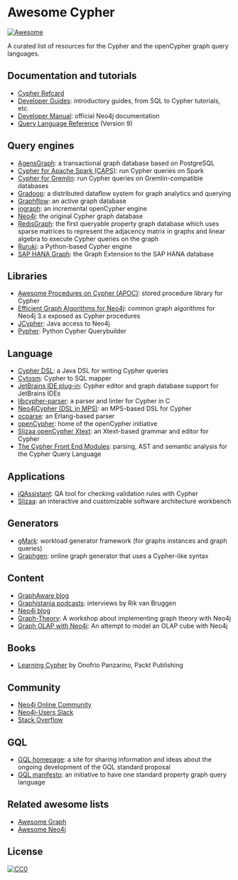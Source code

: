 # Awesome Cypher

[![Awesome](https://awesome.re/badge.svg)](https://awesome.re)

A curated list of resources for the Cypher and the openCypher graph query languages.

## Documentation and tutorials

* [Cypher Refcard](https://neo4j.com/docs/cypher-refcard/current/)
* [Developer Guides](https://neo4j.com/developer/cypher/): introductory guides, from SQL to Cypher tutorials, etc.
* [Developer Manual](https://neo4j.com/docs/developer-manual/current/cypher/): official Neo4j documentation
* [Query Language Reference](https://s3.amazonaws.com/artifacts.opencypher.org/openCypher9.pdf) (Version 9)

## Query engines

* [AgensGraph](https://github.com/bitnine-oss/agensgraph): a transactional graph database based on PostgreSQL
* [Cypher for Apache Spark (CAPS)](https://github.com/opencypher/cypher-for-apache-spark): run Cypher queries on Spark
* [Cypher for Gremlin](https://github.com/opencypher/cypher-for-gremlin): run Cypher queries on Gremlin-compatible databases
* [Gradoop](https://github.com/dbs-leipzig/gradoop): a distributed dataflow system for graph analytics and querying
* [Graphflow](http://graphflow.io/): an active graph database
* [ingraph](https://github.com/FTSRG/ingraph): an incremental openCypher engine
* [Neo4j](https://github.com/neo4j/neo4j): the original Cypher graph database
* [RedisGraph](https://oss.redislabs.com/redisgraph/):  the first queryable property graph database which uses sparse matrices to represent the adjacency matrix in graphs and linear algebra to execute Cypher queries on the graph
* [Ruruki](https://github.com/optiver/ruruki): a Python-based Cypher engine
* [SAP HANA Graph](https://help.sap.com/viewer/f381aa9c4b99457fb3c6b53a2fd29c02/2.0.02/en-US): the Graph Extension to the SAP HANA database

## Libraries

* [Awesome Procedures on Cypher (APOC)](https://github.com/neo4j-contrib/neo4j-apoc-procedures): stored procedure library for Cypher
* [Efficient Graph Algorithms for Neo4j](https://github.com/neo4j-contrib/neo4j-graph-algorithms): common graph algorithms for Neo4j 3.x exposed as Cypher procedures
* [JCypher](https://github.com/Wolfgang-Schuetzelhofer/jcypher): Java access to Neo4j
* [Pypher](https://github.com/emehrkay/Pypher): Python Cypher Querybuilder

## Language

* [Cypher DSL](https://github.com/neo4j-contrib/cypher-dsl): a Java DSL for writing Cypher queries
* [Cytosm](https://github.com/cytosm/cytosm): Cypher to SQL mapper
* [JetBrains IDE plug-in](https://github.com/neueda/jetbrains-plugin-graph-database-support/): Cypher editor and graph database support for JetBrains IDEs
* [libcypher-parser](https://github.com/cleishm/libcypher-parser): a parser and linter for Cypher in C
* [Neo4jCypher (DSL in MPS)](https://github.com/corlab/Neo4jCypher): an MPS-based DSL for Cypher
* [ocparse](https://github.com/walter-weinmann/ocparse): an Erlang-based parser
* [openCypher](http://www.opencypher.org/): home of the openCypher initiative
* [Slizaa openCypher Xtext](https://github.com/slizaa/slizaa-opencypher-xtext): an Xtext-based grammar and editor for Cypher
* [The Cypher Front End Modules](https://github.com/opencypher/front-end): parsing, AST and semantic analysis for the Cypher Query Language

## Applications

* [jQAssistant](https://jqassistant.org/): QA tool for checking validation rules with Cypher
* [Slizaa](https://github.com/slizaa/slizaa): an interactive and customizable software architecture workbench

## Generators

* [gMark](https://github.com/graphMark/gmark): workload generator framework (for graphs instances and graph queries)
* [Graphgen](http://graphgen.graphaware.com/): online graph generator that uses a Cypher-like syntax

## Content

* [GraphAware blog](https://graphaware.com/blog/cypher/)
* [Graphistania podcasts](http://blog.bruggen.com/search/label/cypher): interviews by Rik van Bruggen
* [Neo4j blog](https://neo4j.com/tag/cypher/)
* [Graph-Theory](https://github.com/michelcaradec/Graph-Theory): A workshop about implementing graph theory with Neo4j
* [Graph OLAP with Neo4j](https://github.com/michelcaradec/Graph-OLAP): An attempt to model an OLAP cube with Neo4j

## Books

* [Learning Cypher](https://neo4j.com/books/learning-cypher/) by Onofrio Panzarino, Packt Publishing

## Community

* [Neo4j Online Community](https://community.neo4j.com/c/neo4j-graph-platform/cypher)
* [Neo4j-Users Slack](https://neo4j.com/developer/slack/)
* [Stack Overflow](https://stackoverflow.com/questions/tagged/cypher)

## GQL

* [GQL homepage](https://www.gqlstandards.org/): a site for sharing information and ideas about the ongoing development of the GQL standard proposal
* [GQL manifesto](https://gql.today/): an initiative to have one standard property graph query language

## Related awesome lists

* [Awesome Graph](https://github.com/jbmusso/awesome-graph)
* [Awesome Neo4j](https://github.com/neueda/awesome-neo4j)

## License

[![CC0](http://mirrors.creativecommons.org/presskit/buttons/88x31/svg/cc-zero.svg)](https://creativecommons.org/publicdomain/zero/1.0/)
